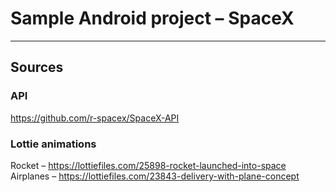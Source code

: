 # Sample Android project – SpaceX


---
## Sources
### API
https://github.com/r-spacex/SpaceX-API

### Lottie animations
Rocket – https://lottiefiles.com/25898-rocket-launched-into-space  
Airplanes – https://lottiefiles.com/23843-delivery-with-plane-concept
